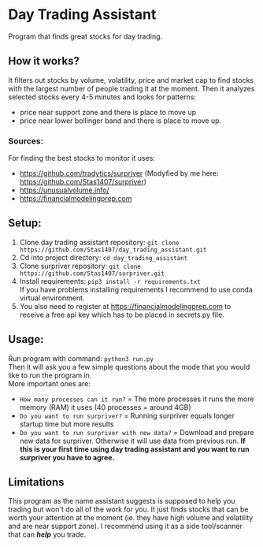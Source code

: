 # Day Trading Assistant

Program that finds great stocks for day trading.

## How it works?
It filters out stocks by volume, volatility, price and market cap to find stocks with the largest number of people trading it at the moment.
Then it analyzes selected stocks every 4-5 minutes and looks for patterns:
  - price near support zone and there is place to move up
  - price near lower bollinger band and there is place to move up.

### Sources:
For finding the best stocks to monitor it uses:
  - https://github.com/tradytics/surpriver  (Modyfied by me here: https://github.com/Stas1407/surpriver)
  - https://unusualvolume.info/
  - https://financialmodelingprep.com

## Setup:
1. Clone day trading assistant repository: `git clone https://github.com/Stas1407/day_trading_assistant.git`
2. Cd into project directory: `cd day_trading_assistant`
3. Clone surpriver repository: `git clone https://github.com/Stas1407/surpriver.git`
4. Install requirements: `pip3 install -r requirements.txt`\
If you have problems installing requirements I recommend to use conda virtual environment.
5. You also need to register at https://financialmodelingprep.com to receive a free api key which has to be placed in secrets.py file.

## Usage:
Run program with command: `python3 run.py`\
Then it will ask you a few simple questions about the mode that you would like to run the program in.\
More important ones are:
  - `How many processes can it run?` = The more processes it runs the more memory (RAM) it uses (40 processes = around 4GB)
  - `Do you want to run surpriver?` = Running surpriver equals longer startup time but more results
  - `Do you want to run surpriver with new data?` = Download and prepare new data for surpriver. Otherwise it will use data from previous run. **If this is your first time using        day trading assistant and you want to run surpriver you have to agree.**


## Limitations
This program as the name assistant suggests is supposed to help you trading but won't do all of the work for you.
It just finds stocks that can be worth your attention at the moment (ie. they have high volume and volatility and are near support zone).
I recommend using it as a side tool/scanner that can ***help*** you trade.
